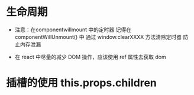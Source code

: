 # 生命周期
- 注意：在componentwillmount 中的定时器 记得在 componentWillUnmount() 中 通过 window.clearXXXX 方法清除定时器 防止内存泄漏

- 在 react 中尽量的减少 DOM 操作，应该使用 ref 属性去获取 dom


# 插槽的使用 this.props.children
